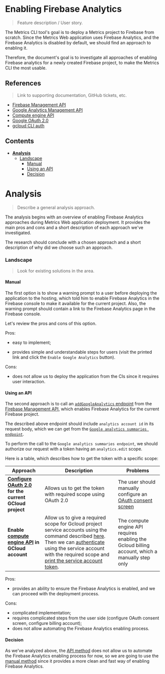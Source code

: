 # Enabling Firebase Analytics
> Feature description / User story.

The Metrics CLI tool's goal is to deploy a Metrics project to Firebase from scratch. Since the Metrics Web application uses Firebase Analytics, and the Firebase Analytics is disabled by default, we should find an approach to enabling it.

Therefore, the document's goal is to investigate all approaches of enabling Firebase analytics for a newly created Firebase project, to make the Metrics CLI the most usable.

## References
> Link to supporting documentation, GitHub tickets, etc.

- [Firebase Management API](https://firebase.google.com/docs/projects/api/reference/rest)
- [Google Analytics Management API](https://developers.google.com/analytics/devguides/config/mgmt/v3/mgmtReference)
- [Compute engine API](https://cloud.google.com/compute/docs/reference/rest/v1)
- [Google OAuth 2.0](https://developers.google.com/identity/protocols/oauth2)
- [gcloud CLI auth](https://cloud.google.com/sdk/gcloud/reference/auth)

## Contents

- [**Analysis**](#analysis)
    - [Landscape](#landscape)
        - [Manual](#manual)
        - [Using an API](#using-an-api)
        - [Decision](#decision)

# Analysis
> Describe a general analysis approach.

The analysis begins with an overview of enabling Firebase Analytics approaches during Metrics Web application deployment.
It provides the main pros and cons and a short description of each approach we've investigated.

The research should conclude with a chosen approach and a short description of why did we choose such an approach.

### Landscape
> Look for existing solutions in the area.

#### Manual

The first option is to show a warning prompt to a user before deploying the application to the hosting, which told him to enable Firebase Analytics in the Firebase console to make it available for the current project. Also, the warning prompt should contain a link to the Firebase Analytics page in the Firebase console.

Let's review the pros and cons of this option.

Pros:

- easy to implement;

- provides simple and understandable steps for users (visit the printed link and click the `Enable Google Analytics` button).

Cons:

- does not allow us to deploy the application from the CIs since it requires user interaction.

#### Using an API

The second approach is to call an [`addGoogleAnalytics` endpoint](https://firebase.google.com/docs/projects/api/reference/rest/v1beta1/projects/addGoogleAnalytics) from the [Firebase Management API](https://firebase.google.com/docs/projects/api/reference/rest), which enables Firebase Analytics for the current Firebase project.

The described above endpoint should include `analytics account id` in its request body, which we can get from the [`Google analytics summaries endpoint`](https://developers.google.com/analytics/devguides/config/mgmt/v3/mgmtReference/management/accountSummaries/list).

To perform the call to the `Google analytics summaries endpoint`, we should authorize our request with a token having an `analytics.edit` scope.

Here is a table, which describes how to get the token with a specific scope:

| Approach | **Description** | **Problems** |
| --- | --- | --- |
| **[Configure OAuth 2.0](https://support.google.com/cloud/answer/6158849) for the current GCloud project** | Allows us to get the token with required scope using OAuth 2.0 | The user should manually configure an [OAuth consent screen](https://support.google.com/cloud/answer/10311615) |
| **Enable [compute engine API](https://cloud.google.com/compute/docs/reference/rest/v1) in GCloud account** | Allow us to give a required scope for Gcloud project service accounts using the command described [here](https://cloud.google.com/compute/docs/access/create-enable-service-accounts-for-instances). Then we can [authenticate](https://cloud.google.com/sdk/gcloud/reference/auth/activate-service-account) using the service account with the required scope and [print the service account token](https://cloud.google.com/sdk/gcloud/reference/auth/print-access-token). | The compute engine API requires enabling the Gcloud billing account, which a manually step only |

Pros:

- provides an ability to ensure the Firebase Analytics is enabled, and we can proceed with the deployment process.

Cons: 

- complicated implementation;
- requires complicated steps from the user side (configure OAuth consent screen, configure billing account);
- does not allow automating the Firebase Analytics enabling process.

#### Decision

As we've analyzed above, the [API method](#using-an-api) does not allow us to automate the Firebase Analytics enabling process for now, so
we are going to use the [manual method](#manual) since it provides a more clean and fast way of enabling Firebase Analytics.
